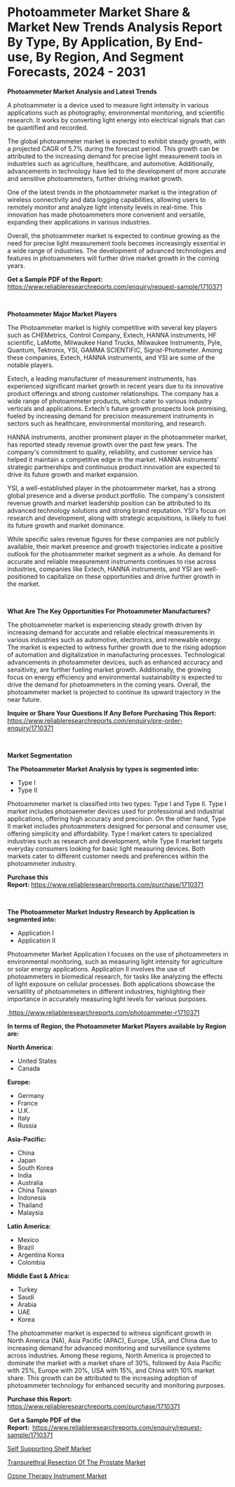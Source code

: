<p><h1>Photoammeter Market Share & Market New Trends Analysis Report By Type, By Application, By End-use, By Region, And Segment Forecasts, 2024 - 2031</h1></p><p><strong>Photoammeter Market Analysis and Latest Trends</strong></p>
<p><p>A photoammeter is a device used to measure light intensity in various applications such as photography, environmental monitoring, and scientific research. It works by converting light energy into electrical signals that can be quantified and recorded.</p><p>The global photoammeter market is expected to exhibit steady growth, with a projected CAGR of 5.7% during the forecast period. This growth can be attributed to the increasing demand for precise light measurement tools in industries such as agriculture, healthcare, and automotive. Additionally, advancements in technology have led to the development of more accurate and sensitive photoammeters, further driving market growth.</p><p>One of the latest trends in the photoammeter market is the integration of wireless connectivity and data logging capabilities, allowing users to remotely monitor and analyze light intensity levels in real-time. This innovation has made photoammeters more convenient and versatile, expanding their applications in various industries.</p><p>Overall, the photoammeter market is expected to continue growing as the need for precise light measurement tools becomes increasingly essential in a wide range of industries. The development of advanced technologies and features in photoammeters will further drive market growth in the coming years.</p></p>
<p><strong>Get a Sample PDF of the Report:&nbsp;</strong> <a href="https://www.reliableresearchreports.com/enquiry/request-sample/1710371">https://www.reliableresearchreports.com/enquiry/request-sample/1710371</a></p>
<p>&nbsp;</p>
<p><strong>Photoammeter Major Market Players</strong></p>
<p><p>The Photoammeter market is highly competitive with several key players such as CHEMetrics, Control Company, Extech, HANNA instruments, HF scientific, LaMotte, Milwaukee Hand Trucks, Milwaukee Instruments, Pyle, Quantum, Tektronix, YSI, GAMMA SCIENTIFIC, Sigrist-Photometer. Among these companies, Extech, HANNA instruments, and YSI are some of the notable players.</p><p>Extech, a leading manufacturer of measurement instruments, has experienced significant market growth in recent years due to its innovative product offerings and strong customer relationships. The company has a wide range of photoammeter products, which cater to various industry verticals and applications. Extech's future growth prospects look promising, fueled by increasing demand for precision measurement instruments in sectors such as healthcare, environmental monitoring, and research.</p><p>HANNA instruments, another prominent player in the photoammeter market, has reported steady revenue growth over the past few years. The company's commitment to quality, reliability, and customer service has helped it maintain a competitive edge in the market. HANNA instruments' strategic partnerships and continuous product innovation are expected to drive its future growth and market expansion.</p><p>YSI, a well-established player in the photoammeter market, has a strong global presence and a diverse product portfolio. The company's consistent revenue growth and market leadership position can be attributed to its advanced technology solutions and strong brand reputation. YSI's focus on research and development, along with strategic acquisitions, is likely to fuel its future growth and market dominance.</p><p>While specific sales revenue figures for these companies are not publicly available, their market presence and growth trajectories indicate a positive outlook for the photoammeter market segment as a whole. As demand for accurate and reliable measurement instruments continues to rise across industries, companies like Extech, HANNA instruments, and YSI are well-positioned to capitalize on these opportunities and drive further growth in the market.</p></p>
<p>&nbsp;</p>
<p><strong>What Are The Key Opportunities For Photoammeter Manufacturers?</strong></p>
<p><p>The photoammeter market is experiencing steady growth driven by increasing demand for accurate and reliable electrical measurements in various industries such as automotive, electronics, and renewable energy. The market is expected to witness further growth due to the rising adoption of automation and digitalization in manufacturing processes. Technological advancements in photoammeter devices, such as enhanced accuracy and sensitivity, are further fueling market growth. Additionally, the growing focus on energy efficiency and environmental sustainability is expected to drive the demand for photoammeters in the coming years. Overall, the photoammeter market is projected to continue its upward trajectory in the near future.</p></p>
<p><strong>Inquire or Share Your Questions If Any Before Purchasing This Report:</strong> <a href="https://www.reliableresearchreports.com/enquiry/pre-order-enquiry/1710371">https://www.reliableresearchreports.com/enquiry/pre-order-enquiry/1710371</a></p>
<p>&nbsp;</p>
<p><strong>Market Segmentation</strong></p>
<p><strong>The Photoammeter Market Analysis by types is segmented into:</strong></p>
<p><ul><li>Type I</li><li>Type II</li></ul></p>
<p><p>Photoammeter market is classified into two types: Type I and Type II. Type I market includes photoaemeter devices used for professional and industrial applications, offering high accuracy and precision. On the other hand, Type II market includes photoammeters designed for personal and consumer use, offering simplicity and affordability. Type I market caters to specialized industries such as research and development, while Type II market targets everyday consumers looking for basic light measuring devices. Both markets cater to different customer needs and preferences within the photoammeter industry.</p></p>
<p><strong>Purchase this Report:&nbsp;</strong><a href="https://www.reliableresearchreports.com/purchase/1710371">https://www.reliableresearchreports.com/purchase/1710371</a></p>
<p>&nbsp;</p>
<p><strong>The Photoammeter Market Industry Research by Application is segmented into:</strong></p>
<p><ul><li>Application I</li><li>Application II</li></ul></p>
<p><p>Photoammeter Market Application I focuses on the use of photoammeters in environmental monitoring, such as measuring light intensity for agriculture or solar energy applications. Application II involves the use of photoammeters in biomedical research, for tasks like analyzing the effects of light exposure on cellular processes. Both applications showcase the versatility of photoammeters in different industries, highlighting their importance in accurately measuring light levels for various purposes.</p></p>
<p><a href="https://www.reliableresearchreports.com/photoammeter-r1710371">&nbsp;https://www.reliableresearchreports.com/photoammeter-r1710371</a></p>
<p><strong>In terms of Region, the Photoammeter Market Players available by Region are:</strong></p>
<p>
    <p> <strong> North America: </strong>
        <ul>
            <li>United States</li>
            <li>Canada</li>
        </ul>
        </p> 
    <p> <strong> Europe: </strong>
        <ul>
            <li>Germany</li>
            <li>France</li>
            <li>U.K.</li>
            <li>Italy</li>
            <li>Russia</li>
        </ul>
        </p> 
    <p> <strong> Asia-Pacific: </strong>
        <ul>
            <li>China</li>
            <li>Japan</li>
            <li>South Korea</li>
            <li>India</li>
            <li>Australia</li>
            <li>China Taiwan</li>
            <li>Indonesia</li>
            <li>Thailand</li>
            <li>Malaysia</li>
        </ul>
        </p> 
    <p> <strong> Latin America: </strong>
        <ul>
            <li>Mexico</li>
            <li>Brazil</li>
            <li>Argentina Korea</li>
            <li>Colombia</li>
        </ul>
        </p> 
    <p> <strong> Middle East & Africa: </strong>
        <ul>
            <li>Turkey</li>
            <li>Saudi</li>
            <li>Arabia</li>
            <li>UAE</li>
            <li>Korea</li>
        </ul>
    </p>
    </p>
<p><p>The photoammeter market is expected to witness significant growth in North America (NA), Asia Pacific (APAC), Europe, USA, and China due to increasing demand for advanced monitoring and surveillance systems across industries. Among these regions, North America is projected to dominate the market with a market share of 30%, followed by Asia Pacific with 25%, Europe with 20%, USA with 15%, and China with 10% market share. This growth can be attributed to the increasing adoption of photoammeter technology for enhanced security and monitoring purposes.</p></p>
<p><strong>Purchase this Report: </strong><a href="https://www.reliableresearchreports.com/purchase/1710371">https://www.reliableresearchreports.com/purchase/1710371</a></p>
<p>&nbsp;<strong>Get a Sample PDF of the Report:&nbsp;&nbsp;</strong><a href="https://www.reliableresearchreports.com/enquiry/request-sample/1710371">https://www.reliableresearchreports.com/enquiry/request-sample/1710371</a></p>
<p><strong></strong></p>
<p><p><a href="https://medium.com/@jewelmohr52/global-self-supporting-shelf-market-analysis-trends-forecasts-and-growth-opportunities-2024-85051118c882">Self Supporting Shelf Market</a></p><p><a href="https://medium.com/@fredyconn_73380/global-transurethral-resection-of-the-prostate-market-focus-on-application-end-use-industry-478e961ccd17">Transurethral Resection Of The Prostate Market</a></p><p><a href="https://medium.com/@tiannaorton6767/global-ozone-therapy-instrument-market-share-and-growth-opportunities-and-market-size-growing-with-f1fafd645845">Ozone Therapy Instrument Market</a></p></p>